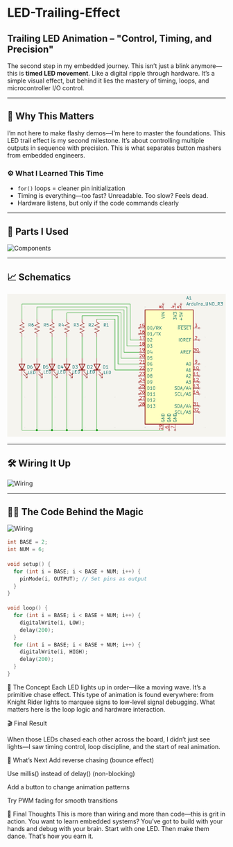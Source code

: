 # LED-Trailing-Effect  
## Trailing LED Animation – "Control, Timing, and Precision"

The second step in my embedded journey. This isn’t just a blink anymore—this is **timed LED movement**. Like a digital ripple through hardware. It’s a simple visual effect, but behind it lies the mastery of timing, loops, and microcontroller I/O control.

---

## 🧭 Why This Matters

I’m not here to make flashy demos—I’m here to master the foundations. This LED trail effect is my second milestone. It’s about controlling multiple outputs in sequence with precision. This is what separates button mashers from embedded engineers.

### ⚙️ What I Learned This Time

- `for()` loops = cleaner pin initialization  
- Timing is everything—too fast? Unreadable. Too slow? Feels dead.  
- Hardware listens, but only if the code commands clearly  

---

## 🔩 Parts I Used

![Components](ComponentParts.png)

---

## 📈 Schematics

![Schematics](Schematics.png)

---

## 🛠️ Wiring It Up

![Wiring](Wiring.gif)

---

## 👨‍💻 The Code Behind the Magic

![Wiring](Coding.gif)

```cpp
int BASE = 2;
int NUM = 6;

void setup() {
  for (int i = BASE; i < BASE + NUM; i++) {
    pinMode(i, OUTPUT); // Set pins as output
  }
}

void loop() {
  for (int i = BASE; i < BASE + NUM; i++) {
    digitalWrite(i, LOW);
    delay(200);
  }
  for (int i = BASE; i < BASE + NUM; i++) {
    digitalWrite(i, HIGH);
    delay(200);
  }
}
```
🧠 The Concept
Each LED lights up in order—like a moving wave. It’s a primitive chase effect. This type of animation is found everywhere: from Knight Rider lights to marquee signs to low-level signal debugging. What matters here is the loop logic and hardware interaction.

🎬 Final Result

When those LEDs chased each other across the board, I didn’t just see lights—I saw timing control, loop discipline, and the start of real animation.



🧱 What’s Next
Add reverse chasing (bounce effect)

Use millis() instead of delay() (non-blocking)

Add a button to change animation patterns

Try PWM fading for smooth transitions

💬 Final Thoughts
This is more than wiring and more than code—this is grit in action.
You want to learn embedded systems? You’ve got to build with your hands and debug with your brain. Start with one LED. Then make them dance. That’s how you earn it.
